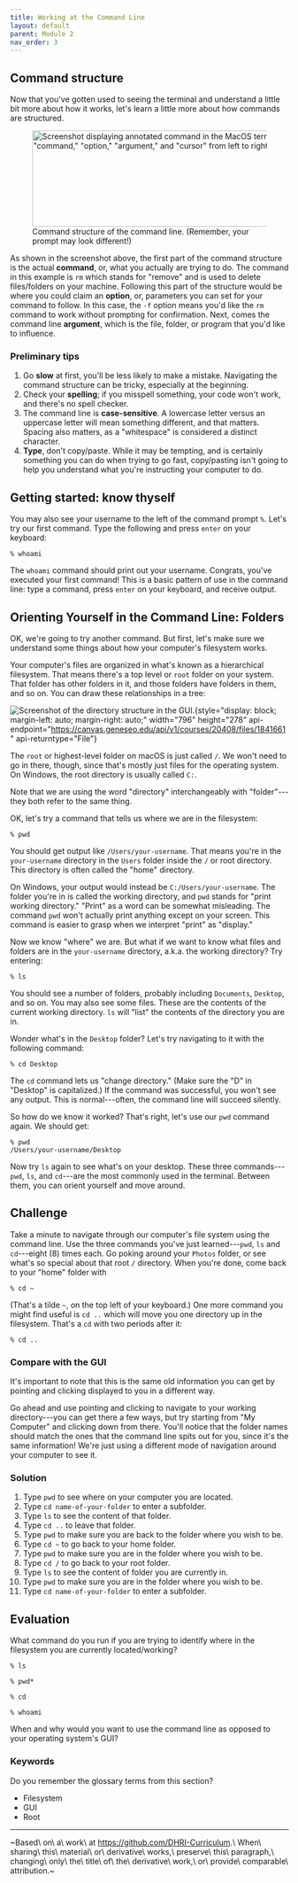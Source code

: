 ```yaml
---
title: Working at the Command Line
layout: default
parent: Module 2
nav_order: 3
---
```


## Command structure

Now that you\'ve gotten used to seeing the terminal and understand a little bit more about how it works, let\'s learn a little more about how commands are structured.

<figure>
<img src="$IMS-CC-FILEBASE$/Uploaded%20Media/Screen%20Shot%202021-09-29%20at%2010.38.45%20AM.png" style="display: block; margin-left: auto; margin-right: auto;" data-api-endpoint="https://canvas.geneseo.edu/api/v1/courses/20408/files/1841203" data-api-returntype="File" width="556" height="174" alt="Screenshot displaying annotated command in the MacOS terminal showing &quot;command,&quot; &quot;option,&quot; &quot;argument,&quot; and &quot;cursor&quot; from left to right." />
<figcaption>Command structure of the command line. (Remember, your prompt may look different!)</figcaption>
</figure>

As shown in the screenshot above, the first part of the command structure is the actual **command**, or, what you actually are trying to do. The command in this example is `rm` which stands for \"remove\" and is used to delete files/folders on your machine. Following this part of the structure would be where you could claim an **option**, or, parameters you can set for your command to follow. In this case, the `-f` option means you\'d like the `rm` command to work without prompting for confirmation. Next, comes the command line **argument**, which is the file, folder, or program that you\'d like to influence.

### Preliminary tips

1.  Go **slow** at first, you\'ll be less likely to make a mistake. Navigating the command structure can be tricky, especially at the beginning.
2.  Check your **spelling**; if you misspell something, your code won\'t work, and there\'s no spell checker.
3.  The command line is **case-sensitive**. A lowercase letter versus an uppercase letter will mean something different, and that matters. Spacing also matters, as a \"whitespace\" is considered a distinct character.
4.  **Type**, don\'t copy/paste. While it may be tempting, and is certainly something you can do when trying to go fast, copy/pasting isn\'t going to help you understand what you\'re instructing your computer to do.

## Getting started: know thyself

You may also see your username to the left of the command prompt `%`. Let\'s try our first command. Type the following and press `enter` on your keyboard:

`% whoami`

The `whoami` command should print out your username. Congrats, you\'ve executed your first command! This is a basic pattern of use in the command line: type a command, press `enter` on your keyboard, and receive output.

## Orienting Yourself in the Command Line: Folders

OK, we\'re going to try another command. But first, let\'s make sure we understand some things about how your computer\'s filesystem works.

Your computer\'s files are organized in what\'s known as a hierarchical filesystem. That means there\'s a top level or `root` folder on your system. That folder has other folders in it, and those folders have folders in them, and so on. You can draw these relationships in a tree:

![Screenshot of the directory structure in the GUI.]($IMS-CC-FILEBASE$/Uploaded%20Media/hierarchical-filesystem-example.png){style="display: block; margin-left: auto; margin-right: auto;" width="796" height="278" api-endpoint="https://canvas.geneseo.edu/api/v1/courses/20408/files/1841661" api-returntype="File"}

The `root` or highest-level folder on macOS is just called `/`. We won\'t need to go in there, though, since that\'s mostly just files for the operating system. On Windows, the root directory is usually called `C:`. 

Note that we are using the word \"directory\" interchangeably with \"folder\"---they both refer to the same thing.

OK, let\'s try a command that tells us where we are in the filesystem:

`% pwd`

You should get output like `/Users/your-username`. That means you\'re in the `your-username` directory in the `Users` folder inside the `/` or root directory. This directory is often called the \"home\" directory.

On Windows, your output would instead be `C:/Users/your-username`. The folder you\'re in is called the working directory, and `pwd` stands for \"print working directory.\" \"Print\" as a word can be somewhat misleading. The command `pwd` won\'t actually print anything except on your screen. This command is easier to grasp when we interpret \"print\" as \"display.\"

Now we know \"where\" we are. But what if we want to know what files and folders are in the `your-username` directory, a.k.a. the working directory? Try entering:

`% ls`

You should see a number of folders, probably including `Documents`, `Desktop`, and so on. You may also see some files. These are the contents of the current working directory. `ls` will \"list\" the contents of the directory you are in.

Wonder what\'s in the `Desktop` folder? Let\'s try navigating to it with the following command:

`% cd Desktop`

The `cd` command lets us \"change directory.\" (Make sure the \"D\" in \"Desktop\" is capitalized.) If the command was successful, you won\'t see any output. This is normal---often, the command line will succeed silently.

So how do we know it worked? That\'s right, let\'s use our `pwd` command again. We should get:

`% pwd`\
`/Users/your-username/Desktop`

Now try `ls` again to see what\'s on your desktop. These three commands---`pwd`, `ls`, and `cd`---are the most commonly used in the terminal. Between them, you can orient yourself and move around.

## Challenge

Take a minute to navigate through our computer\'s file system using the command line. Use the three commands you\'ve just learned---`pwd`, `ls` and `cd`---eight (8) times each. Go poking around your `Photos` folder, or see what\'s so special about that root `/` directory. When you\'re done, come back to your \"home\" folder with

`% cd ~`

(That\'s a tilde `~`, on the top left of your keyboard.) One more command you might find useful is `cd ..` which will move you one directory up in the filesystem. That\'s a `cd` with two periods after it:

`% cd ..`

### Compare with the GUI

It\'s important to note that this is the same old information you can get by pointing and clicking displayed to you in a different way.

Go ahead and use pointing and clicking to navigate to your working directory---you can get there a few ways, but try starting from \"My Computer\" and clicking down from there. You\'ll notice that the folder names should match the ones that the command line spits out for you, since it\'s the same information! We\'re just using a different mode of navigation around your computer to see it.

### Solution

1.  Type `pwd` to see where on your computer you are located.
2.  Type `cd name-of-your-folder` to enter a subfolder.
3.  Type `ls` to see the content of that folder.
4.  Type `cd ..` to leave that folder.
5.  Type `pwd` to make sure you are back to the folder where you wish to be.
6.  Type `cd ~` to go back to your home folder.
7.  Type `pwd` to make sure you are in the folder where you wish to be.
8.  Type `cd /` to go back to your root folder.
9.  Type `ls` to see the content of folder you are currently in.
10. Type `pwd` to make sure you are in the folder where you wish to be.
11. Type `cd name-of-your-folder` to enter a subfolder.

## Evaluation

What command do you run if you are trying to identify where in the filesystem you are currently located/working?

`% ls`

`% pwd*`

`% cd`

`% whoami`

When and why would you want to use the command line as opposed to your operating system\'s GUI?

### Keywords

Do you remember the glossary terms from this section?

-   Filesystem
-   GUI
-   Root

------------------------------------------------------------------------

~Based\ on\ a\ work\ at <https://github.com/DHRI-Curriculum>.\ When\ sharing\ this\ material\ or\ derivative\ works,\ preserve\ this\ paragraph,\ changing\ only\ the\ title\ of\ the\ derivative\ work,\ or\ provide\ comparable\ attribution.~
